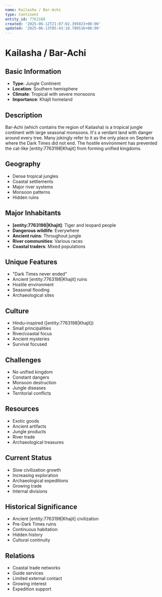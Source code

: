 ```yaml
---
name: Kailasha / Bar-Achi
type: Continent
entity_id: 7763180
created: '2025-06-12T21:07:02.395023+00:00'
updated: '2025-06-13T05:43:10.789516+00:00'
---
```


# Kailasha / Bar-Achi

## Basic Information
- **Type**: Jungle Continent
- **Location**: Southern hemisphere
- **Climate**: Tropical with severe monsoons
- **Importance**: Khajit homeland

## Description
Bar-Achi (which contains the region of Kailasha) is a tropical jungle continent with large seasonal monsoons. It's a verdant land with danger around every tree. Many jokingly refer to it as the only place on Septerra where the Dark Times did not end. The hostile environment has prevented the cat-like [entity:7763198|Khajit] from forming unified kingdoms.

## Geography
- Dense tropical jungles
- Coastal settlements
- Major river systems
- Monsoon patterns
- Hidden ruins

## Major Inhabitants
- **[entity:7763198|Khajit]**: Tiger and leopard people
- **Dangerous wildlife**: Everywhere
- **Ancient ruins**: Throughout jungle
- **River communities**: Various races
- **Coastal traders**: Mixed populations

## Unique Features
- "Dark Times never ended"
- Ancient [entity:7763198|Khajit] ruins
- Hostile environment
- Seasonal flooding
- Archaeological sites

## Culture
- Hindu-inspired ([entity:7763198|Khajit])
- Small principalities
- River/coastal focus
- Ancient mysteries
- Survival focused

## Challenges
- No unified kingdom
- Constant dangers
- Monsoon destruction
- Jungle diseases
- Territorial conflicts

## Resources
- Exotic goods
- Ancient artifacts
- Jungle products
- River trade
- Archaeological treasures

## Current Status
- Slow civilization growth
- Increasing exploration
- Archaeological expeditions
- Growing trade
- Internal divisions

## Historical Significance
- Ancient [entity:7763198|Khajit] civilization
- Pre-Dark Times ruins
- Continuous habitation
- Hidden history
- Cultural continuity

## Relations
- Coastal trade networks
- Guide services
- Limited external contact
- Growing interest
- Expedition support